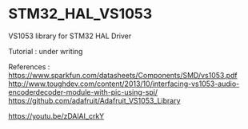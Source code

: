 # STM32_HAL_VS1053
VS1053 library for STM32 HAL Driver

Tutorial : under writing<br>

References :<br>
https://www.sparkfun.com/datasheets/Components/SMD/vs1053.pdf
http://www.toughdev.com/content/2013/10/interfacing-vs1053-audio-encoderdecoder-module-with-pic-using-spi/
https://github.com/adafruit/Adafruit_VS1053_Library

https://youtu.be/zDAlAI_crkY

